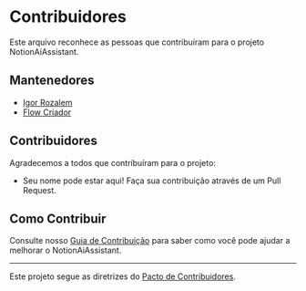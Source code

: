 # Contribuidores

Este arquivo reconhece as pessoas que contribuíram para o projeto NotionAiAssistant.

## Mantenedores

- [Igor Rozalem](https://github.com/igorhlr)
- [Flow Criador](https://flowcriador.com)

## Contribuidores

Agradecemos a todos que contribuíram para o projeto:

<!-- Listagem de contribuidores em ordem alfabética -->

- Seu nome pode estar aqui! Faça sua contribuição através de um Pull Request.

## Como Contribuir

Consulte nosso [Guia de Contribuição](./docs-public/pt-br/03-contribuicao/00-como-contribuir.md) para saber como você pode ajudar a melhorar o NotionAiAssistant.

---

Este projeto segue as diretrizes do [Pacto de Contribuidores](https://www.contributor-covenant.org/pt-br/version/2/0/code_of_conduct/).

